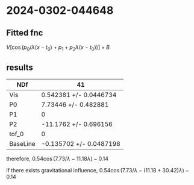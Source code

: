 # 2024-0302-044648

## Fitted fnc

$V[\cos(p_0/\lambda(x-t_0)+p_1+p_2\lambda(x-t_0))]+B$

## results

| NDf | 41 |
| - | - |
| Vis | 0.542381 +/- 0.0446734 |
| P0 | 7.73446 +/- 0.482881 |
| P1 | 0 |
| P2 | -11.1762 +/- 0.696156 |
| tof_0 | 0 |
| BaseLine | -0.135702 +/- 0.0487198 |

therefore,
$0.54\cos(7.73/\lambda-11.18\lambda)-0.14$

if there exists gravitational influence,
$0.54\cos(7.73/\lambda-(11.18+30.42)\lambda)-0.14$
